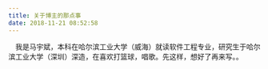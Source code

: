 ```yaml
---
title: 关于博主的那点事
date: 2018-11-21 08:52:58
---
```

&emsp;我是马宇斌，本科在哈尔滨工业大学（威海）就读软件工程专业，研究生于哈尔滨工业大学（深圳）深造，在喜欢打篮球，唱歌。先这样，想好了再来写。。